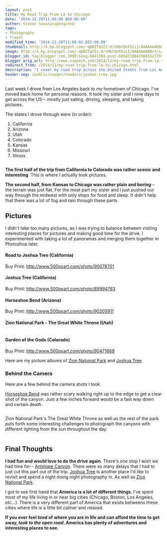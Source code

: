 ```yaml
---
layout: post
title: My Road Trip From LA to Chicago
date: '2014-11-28T11:00:00.000-06:00'
author: Steven Suwatanapongched
tags:
- Photography
- Travel
modified_time: '2014-11-28T11:00:02.055-06:00'
thumbnail: http://4.bp.blogspot.com/-qBBZTqYZz-8/VHbtQnX5ziI/AAAAAAAB0nY/sJXuGH_3zSE/s600/Screen%2BShot%2B2014-11-27%2Bat%2B3.20.55%2BAM.png
image: http://4.bp.blogspot.com/-qBBZTqYZz-8/VHbtQnX5ziI/AAAAAAAB0nY/sJXuGH_3zSE/s600/Screen%2BShot%2B2014-11-27%2Bat%2B3.20.55%2BAM.png
blogger_id: tag:blogger.com,1999:blog-6841384.post-8058210042568552729
blogger_orig_url: http://www.sunpech.com/2014/11/my-road-trip-from-la-to-chicago.html
redirect_from: /2014/11/my-road-trip-from-la-to-chicago.html
description: "I cover my road trip across the United States from Los Angeles to Chicago."
header-img: /public/images/headers/joshua_tree.jpg
---
```


Last week I drove from Los Angeles back to my hometown of Chicago. I've moved back home for personal reasons. It took my sister and I nine days to get across the US-- mostly just eating, driving, sleeping, and taking pictures.

The states I drove through were (in order):

<ol>
  <li>California</li>
  <li>Arizona</li>
  <li>Utah</li>
  <li>Colorado</li>
  <li>Kansas</li>
  <li>Missouri</li>
  <li>Illinois</li>
</ol>

<a href="http://4.bp.blogspot.com/-qBBZTqYZz-8/VHbtQnX5ziI/AAAAAAAB0nY/sJXuGH_3zSE/s600/Screen%2BShot%2B2014-11-27%2Bat%2B3.20.55%2BAM.png" alt=""><img   border="0" src="http://4.bp.blogspot.com/-qBBZTqYZz-8/VHbtQnX5ziI/AAAAAAAB0nY/sJXuGH_3zSE/s600/Screen%2BShot%2B2014-11-27%2Bat%2B3.20.55%2BAM.png" alt=""   /></a>

<b>The first half of the trip from California to Colorado was rather scenic and interesting</b>. This is where I actually took pictures.

<b>The second half, from Kansas to Chicago was rather plain and boring</b>-- the terrain was just flat. For the most part my sister and I just pushed our way through the midwest with only stops for food and sleep. It didn't help that there was a lot of fog and rain through these parts.

## Pictures

I didn't take too many pictures, as I was trying to balance between visiting interesting places for pictures and making good time for the drive. I experimented with taking a lot of panoramas and merging them together in Photoshop later.

#### Road to Joshua Tree (California)
Buy Print: <a href="http://www.500pxart.com/photo/90078701">http://www.500pxart.com/photo/90078701</a>
<a href="http://2.bp.blogspot.com/-Q_cZmyiJL80/VHbqR4B2gzI/AAAAAAAB0nE/KdIE7rLKXZA/s600/2014-11-16%2Bat%2B14-49-48.jpg" alt=""><img   border="0" src="http://2.bp.blogspot.com/-Q_cZmyiJL80/VHbqR4B2gzI/AAAAAAAB0nE/KdIE7rLKXZA/s600/2014-11-16%2Bat%2B14-49-48.jpg" alt=""   /></a>

#### Joshua Tree (California)
Buy Print: <a href="http://www.500pxart.com/photo/89994783">http://www.500pxart.com/photo/89994783</a>
<a href="http://2.bp.blogspot.com/-E3nn5fin3kM/VHbsfHXo4xI/AAAAAAAB0nQ/XYp86Dr_h9c/s600/2014-11-15%2Bat%2B16-35-59.jpg" alt=""><img   border="0" src="http://2.bp.blogspot.com/-E3nn5fin3kM/VHbsfHXo4xI/AAAAAAAB0nQ/XYp86Dr_h9c/s600/2014-11-15%2Bat%2B16-35-59.jpg" alt="" /></a>

#### Horseshoe Bend (Arizona)
Buy Print: <a href="http://www.500pxart.com/photo/90205911">http://www.500pxart.com/photo/90205911</a>
<a href="http://3.bp.blogspot.com/-Ix3TK42AEdk/VHbmEbmhP_I/AAAAAAAB0mw/fjLfhvdKoME/s600/2014-11-18%2Bat%2B17-00-27.jpg" alt=""><img   border="0" src="http://3.bp.blogspot.com/-Ix3TK42AEdk/VHbmEbmhP_I/AAAAAAAB0mw/fjLfhvdKoME/s600/2014-11-18%2Bat%2B17-00-27.jpg" alt=""   /></a>

#### Zion National Park - The Great White Throne (Utah)
<a href="http://2.bp.blogspot.com/-fwB0AzAxCw4/VG6g-GedUAI/AAAAAAAB0iQ/YTtsSvAqZ7U/s600/2014-11-19%2Bat%2B10-14-05.jpg" alt=""><img   border="0" src="http://2.bp.blogspot.com/-fwB0AzAxCw4/VG6g-GedUAI/AAAAAAAB0iQ/YTtsSvAqZ7U/s600/2014-11-19%2Bat%2B10-14-05.jpg" alt=""   /></a>

#### Garden of the Gods (Colorado)
Buy Print: <a href="http://www.500pxart.com/photo/90471869">http://www.500pxart.com/photo/90471869</a>
<a href="http://3.bp.blogspot.com/-jPNS1AHTO80/VHbqEu5q-OI/AAAAAAAB0m8/E9jf1EFHve0/s600/2014-11-21%2Bat%2B10-47-24.jpg" alt=""><img   border="0" src="http://3.bp.blogspot.com/-jPNS1AHTO80/VHbqEu5q-OI/AAAAAAAB0m8/E9jf1EFHve0/s600/2014-11-21%2Bat%2B10-47-24.jpg" alt="" /></a>

Here are my picture albums of <a href="https://plus.google.com/photos/+StevenSuwatanapongched/albums/6083976830307007217">Zion National Park</a> and <a href="https://plus.google.com/photos/+StevenSuwatanapongched/albums/6082550453084998769">Joshua Tree</a>.

### Behind the Camera

Here are a few behind the camera shots I took.

<a href="http://horseshoebend.com/">Horseshoe Bend</a> was rather scary walking right up to the edge to get a clear shot of the canyon. Just a few inches forward would be a fast way down and certain death.

<a href="http://1.bp.blogspot.com/-NRSfziHKvZY/VHdRr4M2q6I/AAAAAAAB0oY/n-JRaz3CiuU/s600/IMG_20141118_165437.jpg" alt=""><img   border="0" src="http://1.bp.blogspot.com/-NRSfziHKvZY/VHdRr4M2q6I/AAAAAAAB0oY/n-JRaz3CiuU/s600/IMG_20141118_165437.jpg" alt=""   /></a>

Zion National Park's The Great White Throne as well as the rest of the park puts forth some interesting challenges to photograph the canyons with different lighting from the sun throughout the day.

<a href="http://2.bp.blogspot.com/-v8OJNpLjGe0/VHdRr0e9YBI/AAAAAAAB0oc/jtrmvySdHmE/s600/IMG_20141119_101757.jpg" alt=""><img   border="0" src="http://2.bp.blogspot.com/-v8OJNpLjGe0/VHdRr0e9YBI/AAAAAAAB0oc/jtrmvySdHmE/s600/IMG_20141119_101757.jpg" alt=""  /></a>

## Final Thoughts

<b>I had fun and would love to do the drive again</b>. There's one stop I wish we had time for-- <a href="http://navajonationparks.org/htm/antelopecanyon.htm">Antelope Canyon</a>. There were so many delays that I had to just cut this part out of the trip. <a href="http://www.nps.gov/jotr/">Joshua Tree</a> is another place I'd like to revisit and spend a night doing night photography in. As well as <a href="http://www.nps.gov/zion/">Zion National Park</a>.

I got to see first hand that <b>America is a lot of different things</b>. I've spent most of my life living in or near big cities (Chicago, Boston, Los Angeles, etc...). There is a very different part of America that exists betweens these cities where life is a little bit calmer and relaxed.

<b>If you ever feel tired of where you are in life and can afford the time to get away, <i>look to the open road</i>. America has plenty of adventures and interesting places to see.</b>
